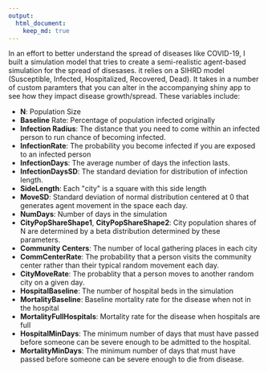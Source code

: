 ```yaml
---
output: 
  html_document:
    keep_md: true
---
```



In an effort to better understand the spread of diseases like COVID-19, I built a simulation model that tries to create a semi-realistic agent-based simulation for the spread of disesases. it relies on a SIHRD model (Susceptible, Infected, Hospitalized, Recovered, Dead). It takes in a number of custom paramters that you can alter in the accompanying shiny app to see how they impact disease growth/spread. These variables include:

* **N**: Population Size
* **Baseline** Rate: Percentage of population infected originally
* **Infection Radius**: The distance that you need to come within an infected person to run chance of becoming infected.
* **InfectionRate**: The probability you become infected if you are exposed to an infected person
* **InfectionDays**: The average number of days the infection lasts.
* **InfectionDaysSD**: The standard deviation for distribution of infection length.
* **SideLength**: Each "city" is a square with this side length
* **MoveSD**: Standard deviation of normal distribution centered at 0 that generates agent movement in the space each day.
* **NumDays**: Number of days in the simulation
* **CityPopShareShape1**, **CityPopShareShape2**: City population shares of N are determined by a beta distribution determined by these parameters.
* **Community Centers**: The number of local gathering places in each city
* **CommCenterRate**: The probability that a person visits the community center rather than their typical random movement each day.
* **CityMoveRate**: The probablity that a person moves to another random city on a given day.
* **HospitalBaseline**: The number of hospital beds in the simulation
* **MortalityBaseline**: Baseline mortality rate for the disease when not in the hospital
* **MortalityFullHospitals**: Mortality rate for the disease when hospitals are full
* **HospitalMinDays**: The minimum number of days that must have passed before someone can be severe enough to be admitted to the hospital.
* **MortalityMinDays**: The minimum number of days that must have passed before someone can be severe enough to die from disease.




